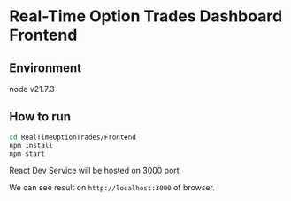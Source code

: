 # Real-Time Option Trades Dashboard Frontend

## Environment
node v21.7.3

## How to run
```bash
cd RealTimeOptionTrades/Frontend
npm install
npm start
```

React Dev Service will be hosted on 3000 port

We can see result on `http://localhost:3000` of browser.
